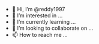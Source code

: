 - 👋 Hi, I’m @reddy1997
- 👀 I’m interested in ...
- 🌱 I’m currently learning ...
- 💞️ I’m looking to collaborate on ...
- 📫 How to reach me ...

<!---
reddyseela/reddyseela is a ✨ special ✨ repository because its `README.md` (this file) appears on your GitHub profile.
You can click the Preview link to take a look at your changes.
--->
